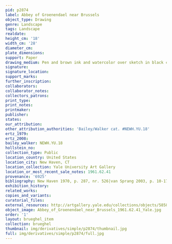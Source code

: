 ```yaml
---
pid: p2874
label: Abbey of Groenendael near Brussels
object_type: Drawing
genre: Landscape
tags: Landscape
realdate: 
height_cm: '18'
width_cm: '28'
diameter_cm: 
plate_dimensions: 
support: Paper
drawing_medium: Pen and brown ink and watercolor over sketch in black chalk
signature: 
signature_location: 
support_marks: 
further_inscription: 
collaborators: 
collaborator_notes: 
collectors_patrons: 
print_type: 
print_notes: 
printmaker: 
publisher: 
states: 
our_attribution: 
other_attribution_authorities: 'Bailey/Walker cat. #NEWH.YU.18'
ertz_1979: 
ertz_2008: 
bailey_walker: NEWH.YU.18
hollstein_no: 
collection_type: Public
location_country: United States
location_city: New Haven, CT
location_collection: Yale University Art Gallery
location_or_most_recent_sale_notes: 1961.62.41
provenance: '6925'
bibliography: New Haven 1970, p. 287, nr. 526|van Sprang 2003, p. 10-17
exhibition_history: 
related_works: 
copies_and_variants: 
curatorial_files: 
external_resources: http://artgallery.yale.edu/collections/objects/58586
object_image: Abbey_of_Groenendael_near_Brussels_1961.62.41_Yale.jpg
order: '1'
layout: brueghel_item
collection: brueghel
thumbnail: img/derivatives/simple/p2874/thumbnail.jpg
full: img/derivatives/simple/p2874/full.jpg
---
```

